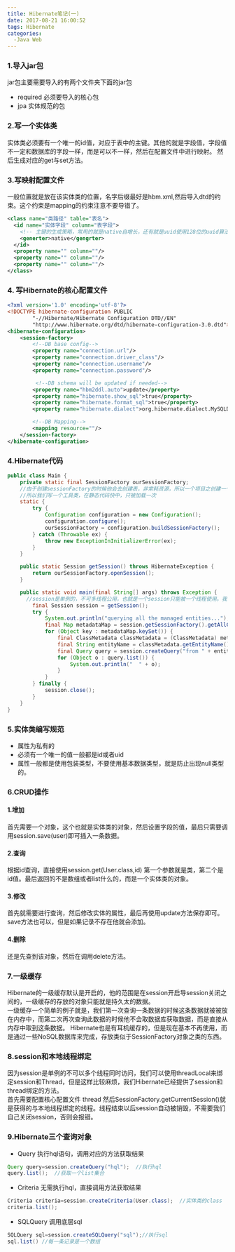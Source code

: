 ```yaml
---
title: Hibernate笔记(一)
date: 2017-08-21 16:00:52
tags: Hibernate
categories:
  -Java Web
---
```

### 1.导入jar包
jar包主要需要导入的有两个文件夹下面的jar包
* required  必须要导入的核心包
* jpa 实体规范的包
### 2.写一个实体类
实体类必须要有一个唯一的id值，对应于表中的主键。其他的就是字段值，字段值不一定和数据库的字段一样，而是可以不一样，然后在配置文件中进行映射。
然后生成对应的get与set方法。
### 3.写映射配置文件
一般位置就是放在该实体类的位置，名字后缀最好是hbm.xml,然后导入dtd的约束。这个约束是mapping的约束注意不要导错了。  
```xml
<class name="类路径" table="表名">
  <id name="实体字段" column="表字段">
    <!-- 主键的生成策略，常用的就是native自增长，还有就是uuid使用128位的uuid算法产生uuid -->
    <generter>native</gengrter>
  </id>
  <property name="" column=""/>
  <property name="" column=""/>
  <property name="" column=""/>
</class>
```
### 4. 写Hibernate的核心配置文件
```xml
<?xml version='1.0' encoding='utf-8'?>
<!DOCTYPE hibernate-configuration PUBLIC
        "-//Hibernate/Hibernate Configuration DTD//EN"
        "http://www.hibernate.org/dtd/hibernate-configuration-3.0.dtd">
<hibernate-configuration>
    <session-factory>
        <!--DB base config-->
        <property name="connection.url"/>
        <property name="connection.driver_class"/>
        <property name="connection.username"/>
        <property name="connection.password"/>

         <!--DB schema will be updated if needed-->
        <property name="hbm2ddl.auto">update</property>
        <property name="hibernate.show_sql">true</property>
        <property name="hibernate.format_sql">true</property>
        <property name="hibernate.dialect">org.hibernate.dialect.MySQLDialect</property>

        <!--DB Mapping-->
        <mapping resource=""/>
    </session-factory>
</hibernate-configuration>
```
### 4.Hibernate代码
```java
public class Main {
    private static final SessionFactory ourSessionFactory;
    //由于创建sessionFactory的时候他会去创建表，非常耗资源，所以一个项目之创建一个SessionFactory
    //所以我们写一个工具类，在静态代码快中，只被加载一次
    static {
        try {
            Configuration configuration = new Configuration();
            configuration.configure();
            ourSessionFactory = configuration.buildSessionFactory();
        } catch (Throwable ex) {
            throw new ExceptionInInitializerError(ex);
        }
    }

    public static Session getSession() throws HibernateException {
        return ourSessionFactory.openSession();
    }

    public static void main(final String[] args) throws Exception {
      //session是单例的，不可多线程公用，也就是一个session只能被一个线程使用。我们可以使用threadLocal来把session和本地线程绑定。
        final Session session = getSession();
        try {
            System.out.println("querying all the managed entities...");
            final Map metadataMap = session.getSessionFactory().getAllClassMetadata();
            for (Object key : metadataMap.keySet()) {
                final ClassMetadata classMetadata = (ClassMetadata) metadataMap.get(key);
                final String entityName = classMetadata.getEntityName();
                final Query query = session.createQuery("from " + entityName);
                for (Object o : query.list()) {
                    System.out.println("  " + o);
                }
            }
        } finally {
            session.close();
        }
    }
}
```

### 5.实体类编写规范
* 属性为私有的
* 必须有一个唯一的值一般都是id或者uid
* 属性一般都是使用包装类型，不要使用基本数据类型，就是防止出现null类型的。

### 6.CRUD操作
#### 1.增加
首先需要一个对象，这个也就是实体类的对象，然后设置字段的值，最后只需要调用session.save(user)即可插入一条数据。
#### 2.查询
根据id查询，直接使用session.get(User.class,id) 第一个参数就是类，第二个是id值。最后返回的不是数组或者list什么的，而是一个实体类的对象。
#### 3.修改
首先就需要进行查询，然后修改实体的属性，最后再使用update方法保存即可。save方法也可以，但是如果记录不存在他就会添加。
#### 4.删除
还是先查到该对象，然后在调用delete方法。

### 7.一级缓存
Hibernate的一级缓存默认是开启的，他的范围是在session开启导session关闭之间的，一级缓存的存放的对象只能就是持久太的数据。  
一级缓存一个简单的例子就是，我们第一次查询一条数据的时候这条数据就被被放在内存中，而第二次再次查询此数据的时候他不会取数据库获取数据，而是直接从内存中取到这条数据。
Hibernate也是有耳机缓存的，但是现在基本不再使用，而是通过一些NoSQL数据库来完成，存放类似于SessionFactory对象之类的东西。

### 8.session和本地线程绑定
因为session是单例的不可以多个线程同时访问，我们可以使用threadLocal来绑定session和Thread，但是这样比较麻烦，我们Hibernate已经提供了session和thread绑定的方法。  
首先需要配置核心配置文件
<property name="hibernate.current_session_context_class">thread</property>
然后SessionFactory.getCurrentSession()就是获得的与本地线程绑定的线程。线程结束以后session自动被销毁，不需要我们自己关闭session，否则会报错。

### 9.Hibernate三个查询对象
* Query  执行hql语句，调用对应的方法获取结果
```java
Query query=session.createQuery("hql");  //执行hql
query.list();  //获取一个list集合
```
* Criteria  无需执行hql，直接调用方法获取结果
```java
Criteria criteria=session.createCriteria(User.class);  //实体类的class
criteria.list();
```
* SQLQuery  调用底层sql
```java
SQLQuery sql=session.createSQLQuery("sql");//执行sql
sql.list() //每一条记录是一个数组
```
